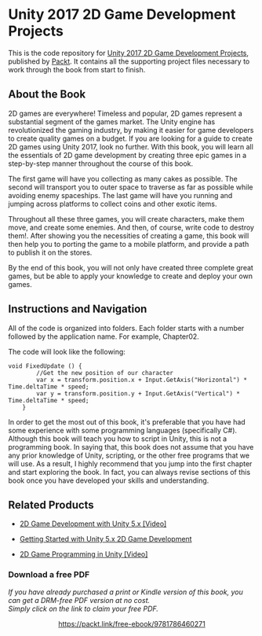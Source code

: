 # Unity 2017 2D Game Development Projects
This is the code repository for [Unity 2017 2D Game Development Projects](https://www.packtpub.com/game-development/unity-2017-2d-game-development-projects?utm_source=github&utm_medium=repository&utm_campaign=9781786460271), published by [Packt](https://www.packtpub.com/?utm_source=github). It contains all the supporting project files necessary to work through the book from start to finish.
## About the Book
2D games are everywhere! Timeless and popular, 2D games represent a substantial segment of the games market. The Unity engine has revolutionized the gaming industry, by making it easier for game developers to create quality games on a budget. If you are looking for a guide to create 2D games using Unity 2017, look no further. With this book, you will learn all the essentials of 2D game development by creating three epic games in a step-by-step manner throughout the course of this book.

The first game will have you collecting as many cakes as possible. The second will transport you to outer space to traverse as far as possible while avoiding enemy spaceships. The last game will have you running and jumping across platforms to collect coins and other exotic items.

Throughout all these three games, you will create characters, make them move, and create some enemies. And then, of course, write code to destroy them!. After showing you the necessities of creating a game, this book will then help you to porting the game to a mobile platform, and provide a path to publish it on the stores.

By the end of this book, you will not only have created three complete great games, but be able to apply your knowledge to create and deploy your own games.

## Instructions and Navigation
All of the code is organized into folders. Each folder starts with a number followed by the application name. For example, Chapter02.



The code will look like the following:
```
void FixedUpdate () {
        //Get the new position of our character
        var x = transform.position.x + Input.GetAxis("Horizontal") * Time.deltaTime * speed;
        var y = transform.position.y + Input.GetAxis("Vertical") * Time.deltaTime * speed;
    }
```

In order to get the most out of this book, it's preferable that you have had some experience with some programming languages (specifically C#). Although this book will teach you how to script in Unity, this is not a programming book. In saying that, this book does not assume that you have any prior knowledge of Unity, scripting, or the other free programs that we will use. As a result, I highly recommend that you jump into the first chapter and start exploring the book. In fact, you can always revise sections of this book once you have developed your skills and understanding.

## Related Products
* [2D Game Development with Unity 5.x [Video]](https://www.packtpub.com/game-development/2d-game-development-unity-5x-video?utm_source=github&utm_medium=repository&utm_campaign=9781788294744)

* [Getting Started with Unity 5.x 2D Game Development](https://www.packtpub.com/game-development/getting-started-unity-5x-2d-game-development?utm_source=github&utm_medium=repository&utm_campaign=9781784397173)

* [2D Game Programming in Unity [Video]](https://www.packtpub.com/game-development/2d-game-programming-unity-video?utm_source=github&utm_medium=repository&utm_campaign=9781787120921)


### Download a free PDF

 <i>If you have already purchased a print or Kindle version of this book, you can get a DRM-free PDF version at no cost.<br>Simply click on the link to claim your free PDF.</i>
<p align="center"> <a href="https://packt.link/free-ebook/9781786460271">https://packt.link/free-ebook/9781786460271 </a> </p>